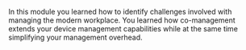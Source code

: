 In this module you learned how to identify challenges involved with managing the modern workplace. You learned how co-management extends your device management capabilities while at the same time simplifying your management overhead.